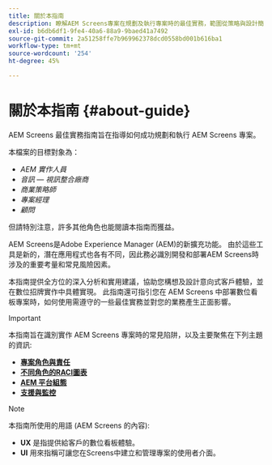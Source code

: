 ```yaml
---
title: 關於本指南
description: 瞭解AEM Screens專案在規劃及執行專案時的最佳實務，範圍從策略與設計簡介、部署，到支援後都包括在內。
exl-id: b6db6df1-9fe4-40a6-88a9-9baed41a7492
source-git-commit: 2a51258ffe7b969962378dcd0558bd001b616ba1
workflow-type: tm+mt
source-wordcount: '254'
ht-degree: 45%

---
```


# 關於本指南 {#about-guide}

AEM Screens 最佳實務指南旨在指導如何成功規劃和執行 AEM Screens 專案。

本檔案的目標對象為：

* *AEM 實作人員*
* *音訊 — 視訊整合廠商*
* *商業策略師*
* *專案經理*
* *顧問*

但請特別注意，許多其他角色也能閱讀本指南而獲益。

AEM Screens是Adobe Experience Manager (AEM)的新擴充功能。 由於這些工具是新的，潛在應用程式也各有不同，因此務必識別開發和部署AEM Screens時涉及的重要考量和常見風險因素。

本指南提供全方位的深入分析和實用建議，協助您構想及設計意向式客戶體驗，並在數位招牌實作中具體實現。 此指南還可指引您在 AEM Screens 中部署數位看板專案時，如何使用需遵守的一些最佳實務並對您的業務產生正面影響。

>[!IMPORTANT]
>
> 本指南旨在識別實作 AEM Screens 專案時的常見陷阱，以及主要聚焦在下列主題的資訊:
>
> * **[專案角色與責任](roles-responsibilities.md)**
> * **[不同角色的RACI圖表](roles-responsibilities.md#raci-chart)**
> * **[AEM 平台組態](aem-platform-configurations.md)**
> * **[支援與監控](support-monitoring.md)**

>[!NOTE]
>
> 本指南所使用的用語 (AEM Screens 的內容):
>
> * **UX** 是指提供給客戶的數位看板體驗。
> * **UI** 用來指稱可讓您在Screens中建立和管理專案的使用者介面。

